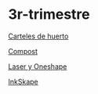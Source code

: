 # 3r-trimestre

[Carteles de huerto](https://github.com/St1v3n3223/3r-trimestre/blob/12b8712bcbee966b2bd8416ee3ec548c3d1a0572/Carteles%20huerto.md)

[Compost](https://github.com/St1v3n3223/3r-trimestre/blob/9b9a5213ecb48a5b8053857969ba95461d9ef846/compost.md)

[Laser y Oneshape](https://github.com/St1v3n3223/1er-Trimestre/blob/b41c8f5a0d65e186affa914fa5d847684570d7e2/Laser%20y%20oneShape.MD)

[InkSkape](https://github.com/St1v3n3223/1er-Trimestre/blob/8a5486cd633c4f816751adea9909f705a666b47c/INKSCAPE.MD)


